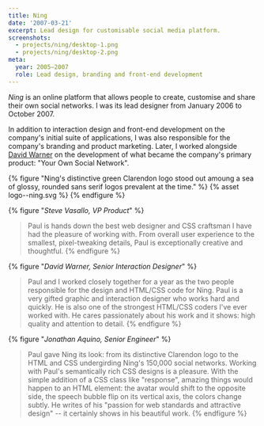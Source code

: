 ```yaml
---
title: Ning
date: '2007-03-21'
excerpt: Lead design for customisable social media platform.
screenshots:
  - projects/ning/desktop-1.png
  - projects/ning/desktop-2.png
meta:
  year: 2005–2007
  role: Lead design, branding and front-end development
---
```

_Ning_ is an online platform that allows people to create, customise and share their own social networks. I was its lead designer from January 2006 to October 2007.

In addition to interaction design and front-end development on the company's initial suite of applications, I was also responsible for the company's branding and product marketing. Later, I worked alongside [David Warner][1] on the development of what became the company's primary product: "Your Own Social Network".

{% figure "Ning's distinctive green Clarendon logo stood out amoung a sea of glossy, rounded sans serif logos prevalent at the time." %}
{% asset logo--ning.svg %}
{% endfigure %}

{% figure "<cite>Steve Vasallo, VP Product</cite>" %}
> Paul is hands down the best web designer and CSS craftsman I have had the pleasure of working with. From overall user experience to the smallest, pixel-tweaking details, Paul is exceptionally creative and thoughtful.
{% endfigure %}

{% figure "<cite>David Warner, Senior Interaction Designer</cite>" %}
> Paul and I worked closely together for a year as the two people responsible for the design and HTML/CSS code for Ning. Paul is a very gifted graphic and interaction designer who works hard and quickly. He is also one of the strongest HTML/CSS coders I've ever worked with. He cares passionately about his work and it shows: high quality and attention to detail.
{% endfigure %}

{% figure "<cite>Jonathan Aquino, Senior Engineer</cite>" %}
> Paul gave Ning its look: from its distinctive Clarendon logo to the HTML and CSS undergirding Ning's 150,000 social networks. Working with Paul's semantically rich CSS designs is a pleasure. With the simple addition of a CSS class like "response", amazing things would happen to an HTML element: the avatar would shift to the opposite side, the speech bubble flip on its vertical axis, the colors change subtly. He writes of his "passion for web standards and attractive design" -- it certainly shows in his beautiful work.
{% endfigure %}

[1]: http://davidlwarner.com/
